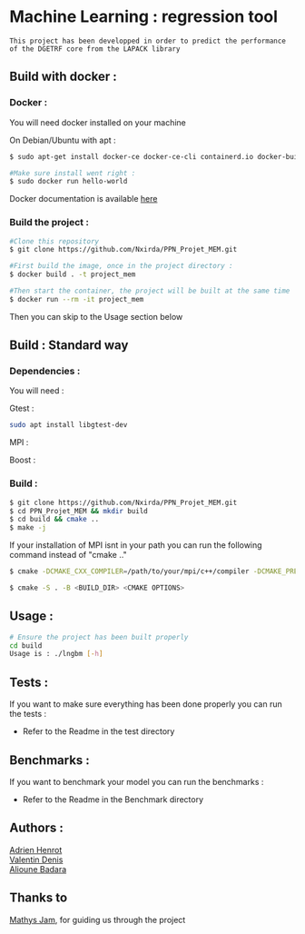 # Machine Learning : regression tool

    This project has been developped in order to predict the performance of the DGETRF core from the LAPACK library

## Build with docker :

### Docker :

You will need docker installed on your machine

On Debian/Ubuntu with apt :

```sh
$ sudo apt-get install docker-ce docker-ce-cli containerd.io docker-buildx-plugin docker-compose-plugin

#Make sure install went right :
$ sudo docker run hello-world
```

Docker documentation is available [here](https://docs.docker.com/engine/install/)

### Build the project :

```sh
#Clone this repository
$ git clone https://github.com/Nxirda/PPN_Projet_MEM.git

#First build the image, once in the project directory :
$ docker build . -t project_mem 

#Then start the container, the project will be built at the same time
$ docker run --rm -it project_mem
```

Then you can skip to the Usage section below


## Build : Standard way

### Dependencies :

You will need :

Gtest : 

```sh
sudo apt install libgtest-dev
```

MPI :

Boost : 

### Build :

```sh
$ git clone https://github.com/Nxirda/PPN_Projet_MEM.git
$ cd PPN_Projet_MEM && mkdir build
$ cd build && cmake ..
$ make -j
```

If your installation of MPI isnt in your path you can run the following command
instead of "cmake .."

```sh
$ cmake -DCMAKE_CXX_COMPILER=/path/to/your/mpi/c++/compiler -DCMAKE_PREFIX_PATH=/path/to/your/mpi/installation ..
```

```sh
$ cmake -S . -B <BUILD_DIR> <CMAKE OPTIONS>
```

## Usage :

```sh
# Ensure the project has been built properly
cd build
Usage is : ./lngbm [-h] 
```

## Tests : 

If you want to make sure everything has been done properly you
can run the tests :

- Refer to the Readme in the test directory

## Benchmarks : 

If you want to benchmark your model you can run the benchmarks :

- Refer to the Readme in the Benchmark directory


## Authors :
[Adrien Henrot](https://github.com/Nxirda) \
[Valentin Denis](https://github.com/valde3003)  \
[Alioune Badara](https://github.com/Alioune-Badara)  

## Thanks to

[Mathys Jam](https://github.com/Thukisdo), for guiding us through the project
